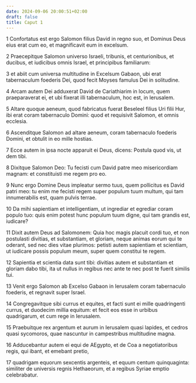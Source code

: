 ```yaml
---
date: 2024-09-06 20:00:51+02:00
draft: false
title: Caput 1
---
```





1 Confortatus est ergo Salomon filius David in regno suo, et Dominus Deus eius erat cum eo, et magnificavit eum in excelsum.

2 Praecepitque Salomon universo Israeli, tribunis, et centurionibus, et ducibus, et iudicibus omnis Israel, et principibus familiarum:

3 et abiit cum universa multitudine in Excelsum Gabaon, ubi erat tabernaculum foederis Dei, quod fecit Moyses famulus Dei in solitudine.

4 Arcam autem Dei adduxerat David de Cariathiarim in locum, quem praeparaverat ei, et ubi fixerat illi tabernaculum, hoc est, in Ierusalem.

5 Altare quoque aeneum, quod fabricatus fuerat Beseleel filius Uri filii Hur, ibi erat coram tabernaculo Domini: quod et requisivit Salomon, et omnis ecclesia.

6 Ascenditque Salomon ad altare aeneum, coram tabernaculo foederis Domini, et obtulit in eo mille hostias.

7 Ecce autem in ipsa nocte apparuit ei Deus, dicens: Postula quod vis, ut dem tibi.

8 Dixitque Salomon Deo: Tu fecisti cum David patre meo misericordiam magnam: et constituisti me regem pro eo.

9 Nunc ergo Domine Deus impleatur sermo tuus, quem pollicitus es David patri meo: tu enim me fecisti regem super populum tuum multum, qui tam innumerabilis est, quam pulvis terrae.

10 Da mihi sapientiam et intelligentiam, ut ingrediar et egrediar coram populo tuo: quis enim potest hunc populum tuum digne, qui tam grandis est, iudicare?

11 Dixit autem Deus ad Salomonem: Quia hoc magis placuit cordi tuo, et non postulasti divitias, et substantiam, et gloriam, neque animas eorum qui te oderant, sed nec dies vitae plurimos: petisti autem sapientiam et scientiam, ut iudicare possis populum meum, super quem constitui te regem.

12 Sapientia et scientia data sunt tibi: divitias autem et substantiam et gloriam dabo tibi, ita ut nullus in regibus nec ante te nec post te fuerit similis tui.

13 Venit ergo Salomon ab Excelso Gabaon in Ierusalem coram tabernaculo foederis, et regnavit super Israel.

14 Congregavitque sibi currus et equites, et facti sunt ei mille quadringenti currus, et duodecim millia equitum: et fecit eos esse in urbibus quadrigarum, et cum rege in Ierusalem.

15 Praebuitque rex argentum et aurum in Ierusalem quasi lapides, et cedros quasi sycomoros, quae nascuntur in campestribus multitudine magna.

16 Adducebantur autem ei equi de AEgypto, et de Coa a negotiatoribus regis, qui ibant, et emebant pretio,

17 quadrigam equorum sexcentis argenteis, et equum centum quinquaginta: similiter de universis regnis Hethaeorum, et a regibus Syriae emptio celebrabatur.

